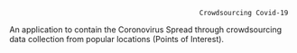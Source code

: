                                                    Crowdsourcing Covid-19
An application to contain the Coronovirus Spread through crowdsourcing data collection from popular locations (Points of Interest).
